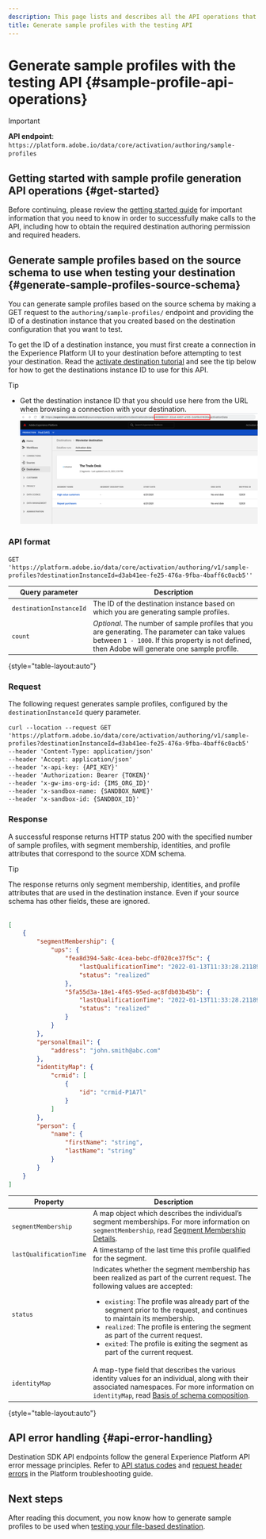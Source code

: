 ```yaml
---
description: This page lists and describes all the API operations that you can perform using the `/authoring/sample-profiles` API endpoint, to generate sample profiles to use in file-based destination testing.
title: Generate sample profiles with the testing API
---
```

# Generate sample profiles with the testing API {#sample-profile-api-operations}

>[!IMPORTANT]
>
>**API endpoint**: `https://platform.adobe.io/data/core/activation/authoring/sample-profiles`

## Getting started with sample profile generation API operations {#get-started}

Before continuing, please review the [getting started guide](./getting-started.md) for important information that you need to know in order to successfully make calls to the API, including how to obtain the required destination authoring permission and required headers.

## Generate sample profiles based on the source schema to use when testing your destination {#generate-sample-profiles-source-schema}

You can generate sample profiles based on the source schema by making a GET request to the `authoring/sample-profiles/` endpoint and providing the ID of a destination instance that you created based on the destination configuration that you want to test. 

To get the ID of a destination instance, you must first create a connection in the Experience Platform UI to your destination before attempting to test your destination. Read the [activate destination tutorial](/help/destinations/ui/activation-overview.md) and see the tip below for how to get the destinations instance ID to use for this API.

>[!TIP]
>
>* Get the destination instance ID that you should use here from the URL when browsing a connection with your destination.
>![UI image how to get destination instance ID](./assets/get-destination-instance-id.png)

### API format

```http
GET 'https://platform.adobe.io/data/core/activation/authoring/v1/sample-profiles?destinationInstanceId=d3ab41ee-fe25-476a-9fba-4baff6c0acb5''
```

| Query parameter | Description |
| -------- | ----------- |
| `destinationInstanceId` | The ID of the destination instance based on which you are generating sample profiles. |
| `count` | *Optional*. The number of sample profiles that you are generating. The parameter can take values between `1 - 1000`. If this property is not defined, then Adobe will generate one sample profile. |

{style="table-layout:auto"}


### Request

The following request generates sample profiles, configured by the `destinationInstanceId` query parameter.

```shell
curl --location --request GET 'https://platform.adobe.io/data/core/activation/authoring/v1/sample-profiles?destinationInstanceId=d3ab41ee-fe25-476a-9fba-4baff6c0acb5' 
--header 'Content-Type: application/json' 
--header 'Accept: application/json' 
--header 'x-api-key: {API_KEY}' 
--header 'Authorization: Bearer {TOKEN}' 
--header 'x-gw-ims-org-id: {IMS_ORG_ID}' 
--header 'x-sandbox-name: {SANDBOX_NAME}'
--header 'x-sandbox-id: {SANDBOX_ID}'
```

### Response

A successful response returns HTTP status 200 with the specified number of sample profiles, with segment membership, identities, and profile attributes that correspond to the source XDM schema.

>[!TIP]
>
> The response returns only segment membership, identities, and profile attributes that are used in the destination instance. Even if your source schema has other fields, these are ignored.

```json

[
    {
        "segmentMembership": {
            "ups": {
                "fea8d394-5a8c-4cea-bebc-df020ce37f5c": {
                    "lastQualificationTime": "2022-01-13T11:33:28.211895Z",
                    "status": "realized"
                },
                "5fa55d3a-18e1-4f65-95ed-ac8fdb03b45b": {
                    "lastQualificationTime": "2022-01-13T11:33:28.211893Z",
                    "status": "realized"
                }
            }
        },
        "personalEmail": {
            "address": "john.smith@abc.com"
        },
        "identityMap": {
            "crmid": [
                {
                    "id": "crmid-P1A7l"
                }
            ]
        },
        "person": {
            "name": {
                "firstName": "string",
                "lastName": "string"
            }
        }
    }
]

```

| Property | Description |
| -------- | ----------- |
| `segmentMembership` | A map object which describes the individual’s segment memberships. For more information on `segmentMembership`, read [Segment Membership Details](../../xdm/field-groups/profile/segmentation.md). |
| `lastQualificationTime` | A timestamp of the last time this profile qualified for the segment. |
| `status` | Indicates whether the segment membership has been realized as part of the current request. The following values are accepted: <ul><li>`existing`: The profile was already part of the segment prior to the request, and continues to maintain its membership.</li><li>`realized`: The profile is entering the segment as part of the current request.</li><li>`exited`: The profile is exiting the segment as part of the current request.</li></ul> |
| `identityMap` | A map-type field that describes the various identity values for an individual, along with their associated namespaces. For more information on `identityMap`, read [Basis of schema composition](../../xdm/schema/composition.md#identityMap). |

{style="table-layout:auto"}

## API error handling {#api-error-handling}

Destination SDK API endpoints follow the general Experience Platform API error message principles. Refer to [API status codes](../../landing/troubleshooting.md#api-status-codes) and [request header errors](../../landing/troubleshooting.md#request-header-errors) in the Platform troubleshooting guide.

## Next steps

After reading this document, you now know how to generate sample profiles to be used when [testing your file-based destination](file-based-destination-testing-api.md).
